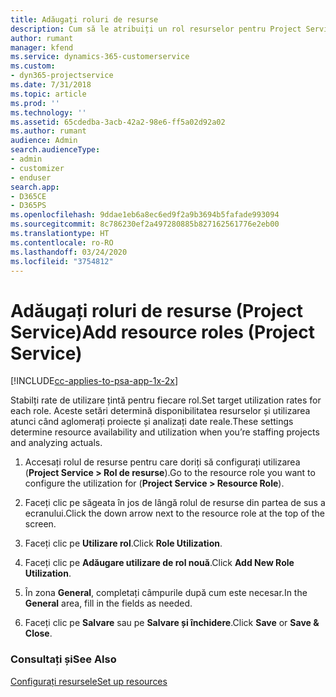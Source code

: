 ```yaml
---
title: Adăugați roluri de resurse
description: Cum să le atribuiți un rol resurselor pentru Project Service
author: rumant
manager: kfend
ms.service: dynamics-365-customerservice
ms.custom:
- dyn365-projectservice
ms.date: 7/31/2018
ms.topic: article
ms.prod: ''
ms.technology: ''
ms.assetid: 65cdedba-3acb-42a2-98e6-ff5a02d92a02
ms.author: rumant
audience: Admin
search.audienceType:
- admin
- customizer
- enduser
search.app:
- D365CE
- D365PS
ms.openlocfilehash: 9ddae1eb6a8ec6ed9f2a9b3694b5fafade993094
ms.sourcegitcommit: 8c786230ef2a497280885b827162561776e2eb00
ms.translationtype: HT
ms.contentlocale: ro-RO
ms.lasthandoff: 03/24/2020
ms.locfileid: "3754812"
---
```

# <a name="add-resource-roles-project-service"></a><span data-ttu-id="aea4c-103">Adăugați roluri de resurse (Project Service)</span><span class="sxs-lookup"><span data-stu-id="aea4c-103">Add resource roles (Project Service)</span></span>

[!INCLUDE[cc-applies-to-psa-app-1x-2x](../includes/cc-applies-to-psa-app-1x-2x.md)]

<span data-ttu-id="aea4c-104">Stabilți rate de utilizare țintă pentru fiecare rol.</span><span class="sxs-lookup"><span data-stu-id="aea4c-104">Set target utilization rates for each role.</span></span> <span data-ttu-id="aea4c-105">Aceste setări determină disponibilitatea resurselor și utilizarea atunci când aglomerați proiecte și analizați date reale.</span><span class="sxs-lookup"><span data-stu-id="aea4c-105">These settings determine resource availability and utilization when you’re staffing projects and analyzing actuals.</span></span>  
  
1.  <span data-ttu-id="aea4c-106">Accesați rolul de resurse pentru care doriți să configurați utilizarea (**Project Service > Rol de resurse**).</span><span class="sxs-lookup"><span data-stu-id="aea4c-106">Go to the resource role you want to configure the utilization for (**Project Service > Resource Role**).</span></span>  
  
2.  <span data-ttu-id="aea4c-107">Faceți clic pe săgeata în jos de lângă rolul de resurse din partea de sus a ecranului.</span><span class="sxs-lookup"><span data-stu-id="aea4c-107">Click the down arrow next to the resource role at the top of the screen.</span></span>  
  
3.  <span data-ttu-id="aea4c-108">Faceți clic pe **Utilizare rol**.</span><span class="sxs-lookup"><span data-stu-id="aea4c-108">Click **Role Utilization**.</span></span>  
  
4.  <span data-ttu-id="aea4c-109">Faceți clic pe **Adăugare utilizare de rol nouă**.</span><span class="sxs-lookup"><span data-stu-id="aea4c-109">Click **Add New Role Utilization**.</span></span>  
  
5.  <span data-ttu-id="aea4c-110">În zona **General**, completați câmpurile după cum este necesar.</span><span class="sxs-lookup"><span data-stu-id="aea4c-110">In the **General** area, fill in the fields as needed.</span></span>  
  
6.  <span data-ttu-id="aea4c-111">Faceți clic pe **Salvare** sau pe **Salvare și închidere**.</span><span class="sxs-lookup"><span data-stu-id="aea4c-111">Click **Save** or **Save & Close**.</span></span>  
  
### <a name="see-also"></a><span data-ttu-id="aea4c-112">Consultați și</span><span class="sxs-lookup"><span data-stu-id="aea4c-112">See Also</span></span>  
 [<span data-ttu-id="aea4c-113">Configurați resursele</span><span class="sxs-lookup"><span data-stu-id="aea4c-113">Set up resources</span></span>](../project-service/set-up-resources.md)
